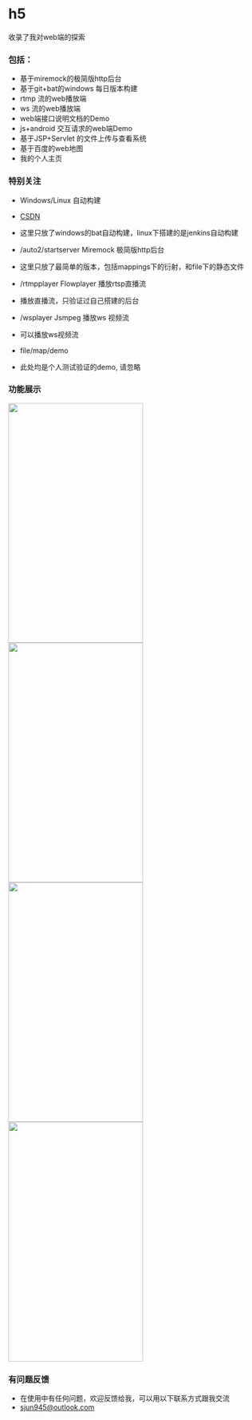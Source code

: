 # h5
收录了我对web端的探索
### 包括：
* 基于miremock的极简版http后台
* 基于git+bat的windows 每日版本构建
* rtmp 流的web播放端
* ws 流的web播放端
* web端接口说明文档的Demo
* js+android 交互请求的web端Demo
* 基于JSP+Servlet 的文件上传与查看系统
* 基于百度的web地图
* 我的个人主页


### 特别关注
* Windows/Linux 自动构建
* [CSDN](https://blog.csdn.net/qq_42022061/article/details/82746951) 
* 这里只放了windows的bat自动构建，linux下搭建的是jenkins自动构建

* /auto2/startserver Miremock 极简版http后台
* 这里只放了最简单的版本，包括mappings下的衍射，和file下的静态文件

* /rtmpplayer Flowplayer 播放rtsp直播流
* 播放直播流，只验证过自己搭建的后台

* /wsplayer Jsmpeg 播放ws 视频流
* 可以播放ws视频流

* file/map/demo
* 此处均是个人测试验证的demo, 请忽略


### 功能展示
<img src='../pic/1.png' width = "270" height = "480" align=center />
<img src='../pic/2.png' width = "270" height = "480" align=center />
<img src='../pic/3.png' width = "270" height = "480" align=center />
<img src='../pic/4.png' width = "270" height = "480" align=center />


### 有问题反馈
* 在使用中有任何问题，欢迎反馈给我，可以用以下联系方式跟我交流
* sjun945@outlook.com
